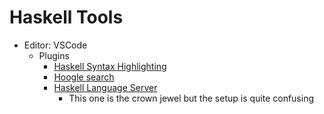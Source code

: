 # Haskell Tools

- Editor: VSCode 
  - Plugins
    - [Haskell Syntax Highlighting](https://marketplace.visualstudio.com/items?itemName=justusadam.language-haskell)
    - [Hoogle search](https://marketplace.visualstudio.com/items?itemName=jcanero.hoogle-vscode)
    - [Haskell Language Server](https://marketplace.visualstudio.com/items?itemName=alanz.vscode-hie-server)
      - This one is the crown jewel but the setup is quite confusing 
